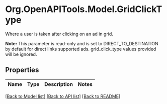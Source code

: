 # Org.OpenAPITools.Model.GridClickType
Where a user is taken after clicking on an ad in grid. </p><strong>Note:</strong>  This parameter is read-only and is set to DIRECT_TO_DESTINATION by default for direct links supported ads.  grid_click_type values provided will be ignored.

## Properties

Name | Type | Description | Notes
------------ | ------------- | ------------- | -------------

[[Back to Model list]](../README.md#documentation-for-models) [[Back to API list]](../README.md#documentation-for-api-endpoints) [[Back to README]](../README.md)

